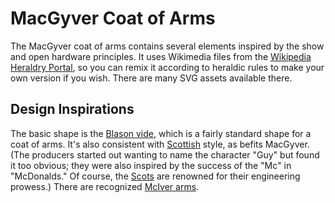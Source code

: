 # MacGyver Coat of Arms
The MacGyver coat of arms contains several elements inspired by the show and open hardware principles. It uses Wikimedia files from the [Wikipedia Heraldry Portal](https://en.wikipedia.org/wiki/Portal:Heraldry), so you can remix it according to heraldic rules to make your own version if you wish. There are many SVG assets available there.



## Design Inspirations
The basic shape is the [Blason vide](https://commons.wikimedia.org/wiki/File:Blason_vide_472x565.svg), which is a fairly standard shape for a coat of arms. 
It's also consistent with [Scottish](https://commons.wikimedia.org/wiki/File:Royal_Coat_of_Arms_of_the_Kingdom_of_Scotland.svg) style, as befits MacGyver. (The producers started out wanting to name the character "Guy" but found it too obvious; they were also inspired by the success of the "Mc" in "McDonalds." Of course, the [Scots](https://www.youtube.com/watch?v=ASPWh7cAQ4E) are renowned for their engineering prowess.) There are recognized [McIver arms](https://en.wikipedia.org/wiki/Clan_MacIver).

